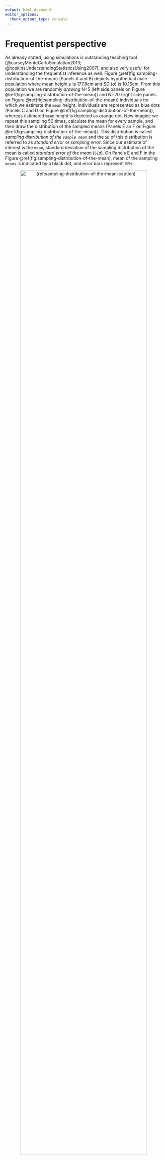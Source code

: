 ```yaml
---
output: html_document
editor_options: 
  chunk_output_type: console
---
```


# Frequentist perspective

As already stated, using simulations is outstanding teaching tool [@carseyMonteCarloSimulation2013; @hopkinsUnderstandingStatisticsUsing2007], and also very useful for understanding the frequentist inference as well. Figure \@ref(fig:sampling-distribution-of-the-mean) (Panels A and B) depicts hypothetical male population where mean height $\mu$ is 177.8cm and SD ($\sigma$) is 10.16cm. From this population we are randomly *drawing* N=5 (left side panels on Figure \@ref(fig:sampling-distribution-of-the-mean)) and N=20 (right side panels on Figure \@ref(fig:sampling-distribution-of-the-mean)) individuals for which we estimate the `mean` height. Individuals are represented as blue dots (Panels C and D on Figure \@ref(fig:sampling-distribution-of-the-mean)), whereas estimated `mean` height is depicted as orange dot. Now imagine we repeat this sampling 50 times, calculate the mean for every sample, and then draw the distribution of the sampled means (Panels E an F on Figure \@ref(fig:sampling-distribution-of-the-mean)). This distribution is called *sampling distribution of the `sample mean`* and the `SD` of this distribution is referred to as *standard error* or *sampling error*. Since our estimate of interest is the `mean`, standard deviation of the sampling distribution of the mean is called *standard error of the mean* (`SEM`). On Panels E and F in the Figure \@ref(fig:sampling-distribution-of-the-mean), mean of the sampling `means` is indicated by a black dot, and error bars represent `SEM`.     

<div class="figure" style="text-align: center">
<img src="06-Frequentist-perspective_files/figure-html/sampling-distribution-of-the-mean-1.png" alt="(ref:sampling-distribution-of-the-mean-caption)" width="90%" />
<p class="caption">(\#fig:sampling-distribution-of-the-mean)(ref:sampling-distribution-of-the-mean-caption)</p>
</div>

(ref:sampling-distribution-of-the-mean-caption) **Sampling distribution of the `mean`. A and B. **Distribution of the height in the population. From this population we draw samples. **C and D.** 50 sample are taken with N=5 (panel C) and N=20 (panel D) observations. Each observation is indicated by a blue dot. Calculated `mean`, as a parameter of interest, is indicated by an orange dot. **E and F.** Distribution of collected sample `means` from panels C and D. This distribution of the sample `means` is narrower, indicating higher precision when higher N is used. Black dot indicates the mean of the sample `means`, with error bars indicating `SD` of sample means. Orange line represents hypothetical distribution of the sample `means` when number of samples is infinitely large


As can be seen from the Figure \@ref(fig:sampling-distribution-of-the-mean), the sampling distribution of the `mean` looks like normal distribution. If the number of samples reach very large number or *infinity*, the sampling distribution of the `mean` will eventually be distributed with the `SEM` equal to (Equation \@ref(eq:sem-equation)):

$$
\begin{equation}
  SEM = \frac{\sigma}{\sqrt{N}}
  (\#eq:sem-equation)
\end{equation}
$$

This *theoretical* distribution is overlaid on the acquired sampling distribution from 50 samples in the Figure \@ref(fig:sampling-distribution-of-the-mean) (Panels E and F). Since the true $\sigma$ is not known, sample `SD` is utilized instead, in order to estimate the true `SEM` (Equation \@ref(eq:estimated-sem-equation)):

$$
\begin{equation}
  \hat{SEM} = \frac{SD}{\sqrt{N}}
  (\#eq:estimated-sem-equation)
\end{equation}
$$

The take-home point is that the larger the sample, the smaller the standard error, which is visually seen as narrower sampling distribution (compare N=5 and N=20 sampling distributions on Figure \@ref(fig:sampling-distribution-of-the-mean)). Another conclusion regarding frequentist inference, is that calculated probabilities revolve around sampling distribution of the sample `mean` and other long-frequency sampling distributions. Everything else are details. But as the saying goes, the devil is in the details.

Sampling distributions and equations for standard errors are derived algebraically for most estimators (e.g. `mean`, `SD`, `Cohen's d`), but for some estimators it might be hard to derive them, so other solutions do exist (like *bootstrapping* which will be covered in [Bootstrap] section). For example, sampling distribution of the change score proportions can be very difficult to be derived algebraically [@swintonStatisticalFrameworkInterpret2018]. For some estimators, mean of the long-frequency samples is different than the true population value, thus these estimators are termed *biased estimators*. One example of the biased estimator would be `SD` of the sample where we divide with $N$, instead of $N-1$. Estimators that have the mean of the long-frequency sample estimate equal to the true population parameter are called *unbiased estimators*. 

Although the sampling distribution of the `mean` looks like a normal distribution, it actually belongs to the *Student's t* distribution, which has fatter tails for smaller samples (Figure \@ref(fig:student-distribution)). Besides `mean` and `SD`, Student's t distribution also has *degrees of freedom* (DF) parameters, which is equal to N-1 for the sample `mean`. Normal distribution is equal to Student's t distribution when DF is infinitely large. 

<div class="figure" style="text-align: center">
<img src="06-Frequentist-perspective_files/figure-html/student-distribution-1.png" alt="(ref:student-distribution-caption)" width="90%" />
<p class="caption">(\#fig:student-distribution)(ref:student-distribution-caption)</p>
</div>

(ref:student-distribution-caption) **Student's t-distribution**

Since Student's t distribution is fatter on the tails, critical values that cover 90, 95, and 99% of distribution mass are different than the commonly used ones for the normal distribution. Table \@ref(tab:student-critical-values) contains critical values for different DF. For example, 90% of the sampling distribution will be inside the $\bar{x} \pm 1.64 \times SEM$  interval for the normal distribution, but for Student t with DF=5, 90% of the sampling distribution will be inside the $\bar{x} \pm 2.02 \times SEM$ interval.  

(ref:student-critical-values-caption) **Critical values for Student's t distribution with different degrees of freedom**

<table>
<caption>(\#tab:student-critical-values)(ref:student-critical-values-caption)</caption>
 <thead>
  <tr>
   <th style="text-align:left;">  </th>
   <th style="text-align:right;"> 50% </th>
   <th style="text-align:right;"> 90% </th>
   <th style="text-align:right;"> 95% </th>
   <th style="text-align:right;"> 99% </th>
   <th style="text-align:right;"> 99.9% </th>
  </tr>
 </thead>
<tbody>
  <tr>
   <td style="text-align:left;"> DF=5 </td>
   <td style="text-align:right;"> 0.73 </td>
   <td style="text-align:right;"> 2.02 </td>
   <td style="text-align:right;"> 2.57 </td>
   <td style="text-align:right;"> 4.03 </td>
   <td style="text-align:right;"> 6.87 </td>
  </tr>
  <tr>
   <td style="text-align:left;"> DF=10 </td>
   <td style="text-align:right;"> 0.70 </td>
   <td style="text-align:right;"> 1.81 </td>
   <td style="text-align:right;"> 2.23 </td>
   <td style="text-align:right;"> 3.17 </td>
   <td style="text-align:right;"> 4.59 </td>
  </tr>
  <tr>
   <td style="text-align:left;"> DF=20 </td>
   <td style="text-align:right;"> 0.69 </td>
   <td style="text-align:right;"> 1.72 </td>
   <td style="text-align:right;"> 2.09 </td>
   <td style="text-align:right;"> 2.85 </td>
   <td style="text-align:right;"> 3.85 </td>
  </tr>
  <tr>
   <td style="text-align:left;"> DF=30 </td>
   <td style="text-align:right;"> 0.68 </td>
   <td style="text-align:right;"> 1.70 </td>
   <td style="text-align:right;"> 2.04 </td>
   <td style="text-align:right;"> 2.75 </td>
   <td style="text-align:right;"> 3.65 </td>
  </tr>
  <tr>
   <td style="text-align:left;"> DF=50 </td>
   <td style="text-align:right;"> 0.68 </td>
   <td style="text-align:right;"> 1.68 </td>
   <td style="text-align:right;"> 2.01 </td>
   <td style="text-align:right;"> 2.68 </td>
   <td style="text-align:right;"> 3.50 </td>
  </tr>
  <tr>
   <td style="text-align:left;"> (Normal) </td>
   <td style="text-align:right;"> 0.67 </td>
   <td style="text-align:right;"> 1.64 </td>
   <td style="text-align:right;"> 1.96 </td>
   <td style="text-align:right;"> 2.58 </td>
   <td style="text-align:right;"> 3.29 </td>
  </tr>
</tbody>
</table>

## Null-Hypothesis Significance Testing

There are two approaches to statistical inference, be it frequentist or Bayesian: *hypothesis testing* and *estimation* [@cummingNewStatisticsWhy2014; @kruschkeBayesianNewStatistics2018]. I will focus on the former, although latter will be covered as well. For the frequentist inference, mathematics behind both of these are the same and both involve standard errors. 

*Null-hypothesis significance testing* (NHST) is still one of the most dominant approaches to statistical inference, although heavily criticized (for example see [@cummingNewStatisticsWhy2014; @kruschkeBayesianNewStatistics2018]). In Figure \@ref(fig:sampling-distribution-of-the-mean), we have sampled from the known population, but in practice we don't know the true parameter values in the population, nor we are able to collect data from the whole population (unless it is a small one, but there is no need for statistical inference then, since the whole population is represented in our sample). Thus, we need to use sampled data to make inferences about the population. With NHST we want to *test* sample parameter or estimator (i.e. `mean` in this case) against the null-hypothesis ($H_{0}$). Null-hypothesis usually takes the *no effect* value, but it can take any value of interest for the researcher. 

Although this sounds mouthful, a simple example will make it clearer. Imagine that we do know the true population `mean` height, but in one particular region the `mean` height of the sample differs from the known population `mean`. If we assume that this region belongs to the same population, then we want to test to see how likely are we to sample `mean` we have acquired or more extreme. 

Figure \@ref(fig:null-hypothesis) contains known population `mean` height as the null-hypothesis and estimated probabilities of observing sample `mean` of 180, 182.5, and 185cm (or +2.2, +4.7, +7.2cm difference) *or larger* for sample sizes N=5, N=10 and N=20. Panel A on Figure \@ref(fig:null-hypothesis) depicts *one-sided* approach for estimating probability of observing these sample `mean` heights. One-sided approach is used when we are certain about the direction of the effect. *Two-sided* approach, on the other hand, calculates probability for the effect of the unknown direction. In this example that would be sample `mean` height difference of ±2.2, ±4.7, ±7.2cm or larger. Two-sided approach is depicted on the Panel B (Figure \@ref(fig:null-hypothesis)).   


<div class="figure" style="text-align: center">
<img src="06-Frequentist-perspective_files/figure-html/null-hypothesis-1.png" alt="(ref:null-hypothesis-caption)" width="90%" />
<p class="caption">(\#fig:null-hypothesis)(ref:null-hypothesis-caption)</p>
</div>

(ref:null-hypothesis-caption) **Null-hypothesis significance testing. **Assuming null-hypothesis (true parameter value, or parameter value in the population, in this case `mean` or $\mu$) is true, probability of observing sample parameter of a given magnitude or larger, is estimated by calculating proportion of sampling distribution that is over sample parameter value. The larger the sample size, the smaller the width of the sampling distribution. **A.** One-sided approach is used when we are certain about the direction of the effect. **B.** Two-sided approach is used when expected direction of the effect is unknown

The calculated probability of observing sample mean or larger, given null-hypothesis, is called *p-value*. In other words, p-value is the probability of observing data (in this case sample `mean`) given the null hypothesis (Equation \@ref(eq:p-value-equation))

$$
\begin{equation}
  p \; value = p(Data | H{0}) 
  (\#eq:p-value-equation)
\end{equation}
$$

It is easy to interpret p-values as "probability of the null hypothesis (given data)" ($p(H{0}|Data)$), but that is erroneous. This is Bayesian interpretation (also called *inverse probability*) which is quite common, even for the experienced researchers. Unfortunately, p-values cannot be interpreted in such way, but rather as a "probability of data given null hypothesis".  

As you can see from the Figure \@ref(fig:null-hypothesis)), for the same difference in sample `mean` height, different sample sizes will produce different p-values. This is because sampling distribution of the `mean` will be narrower (i.e. smaller `SEM`) as the sample size increase. In other words, for the same effect (in this case sample `mean`), p-value will be smaller as the sample size gets bigger. It is thus important to realize that p-values don't tell us anything about the magnitude of the effect (in this case the difference between the sample `mean` and the known population `mean`).

The procedures of acquiring p-values are called *statistical tests*. With the example above, we are using one variation of the *Student t test*, where we are calculating the test value *t* using the following Equation \@ref(eq:t-test). 

$$
\begin{equation}
  \begin{split}
  t &= \frac{\bar{x} -\mu}{SEM} \\
  \\
  t &= \frac{\bar{x} -\mu}{\frac{SD}{\sqrt{N}}}
  \end{split}
  (\#eq:t-test)
\end{equation}
$$

P-value is then estimated by using the calculated t value and appropriate Student's t distribution (see Figure \@ref(fig:student-distribution)) to calculate the surface area over a particular value of t. This is usually done in the statistical program, or by using tables similar to Table \@ref(tab:student-critical-values) .  

Once the p-value is estimated, we need to decide whether to reject the null-hypothesis or not.  In order to do that, we need to define the error we are willing to accept. This error is called *alpha* (Greek $\alpha$) or *Type I* error and refers to making an error of rejecting the null-hypothesis when null-hypothesis is true. Out of sheer convenience, alpha is set to 0.1 (10% error), 0.05 (5% error) or 0.01 (1% error). 

If p-value is smaller than alpha, we will reject the null-hypothesis and state that the effect has *statistical significance*. The statistical significance has bad wording since it does not imply magnitude of the effect, only that the sample data come from a different population assumed by null-hypothesis.

Take the following example. Let's assume we have sample size of N=20 where sample `mean` is equal to 185cm. Using the known population `mean` (177.8cm) and `SD` (10.16cm), we get that $t=3.17$. Using two-sided test and alpha=0.05, can we reject the null-hypothesis? In order to do this we can refer to Table \@ref(tab:student-critical-values) and check that for DF=20 (which is not exact, but it will serve the purpose), 95% of sampling distribution (which leaves 2.5% on each tail which is equal to 5% alpha) will be within ±2.08. Since calculated $t=3.17$ is over ±2.08, we can reject the null-hypothesis with alpha=0.05. Figure \@ref(fig:null-hypothesis) (Panel B) depicts the exact p-value for this example, which is equal to p=0.005. Statistical software can calculate exact p-values, but before these were available, tables and procedure just describes were used instead. 

## Statistical Power

There is other type of error that we can commit: *Type II* error or *beta* (Greek $\beta$). In order to understand Type II error, we need to assume alternate hypothesis or $H{a}$. Type II error refers to the error we make when we reject the alternate-hypothesis when alternate-hypothesis is true. Type I and Type II error are inversely related - the more we are willing to make Type I errors, the less likely we are going to make Type II errors, and *vice versa* (Table \@ref(tab:error-types)). 

Table: (\#tab:error-types) **Type I and Type II errors**

|                  | True $H_{0}$ | True $H_{a}$ |
|------------------|--------------|--------------|
| Rejected $H_{0}$ |    Type I    |              |
| Rejected $H_{a}$ |              |   Type II    |

It is important to keep in mind that with NHST, we never *accept* any hypothesis, we either reject it or not. For example, we never say "null-hypothesis is accepted (p=0.23)", but rather "null-hypothesis is not rejected (p=0.23)". 

Assuming that alternate-hypothesis is true, probability of rejecting the null-hypothesis is equal to $1-\beta$. This is called *statistical power* and depends on the magnitude of the effect we are aiming to detect (or not-to-reject to correct myself). Figure \@ref(fig:statistical-power) depicts multiple examples of one-sided and two-sided statistical power calculations given the known alpha of 0.05 and null-hypothesis for difference in sample mean height of ±2.5, ±5, and ±7.5cm (+2.5, +5, and +7.5cm for one sided test) for N=5, N=10 and N=20. 

<div class="figure" style="text-align: center">
<img src="06-Frequentist-perspective_files/figure-html/statistical-power-1.png" alt="(ref:statistical-power-caption)" width="90%" />
<p class="caption">(\#fig:statistical-power)(ref:statistical-power-caption)</p>
</div>

(ref:statistical-power-caption) **Statistical power. ** Statistical power is probability of detecting an effect of particular magnitude or larger. Visually, statistical power is dark blue surface and represents probability of rejecting the null-hypothesis given that the alternative hypothesis is true. **A.** One-sided approach. **B.** Two-sided approach

As can be seen from the Figure \@ref(fig:statistical-power), the higher the magnitude of the effect (in this case difference in height `means`), the more likely we are to detect it (by rejecting null-hypothesis). Statistical power is mostly used when planning the studies to estimate sample size needed to detect effects of magnitude of interest (usually using known or observed effect from previous studies, or even SESOI). For example, question such as "How big of a sample do I need to detect 2.5cm difference with 80% power, alpha 0.05 and expected sample SD of 10cm?" is answered by using statistical power analysis. Statistical power, or sample size for needed statistical power can be easily calculated for simple analysis, but for some more elaborate analyses simulations are needed.  

The frequentist approach to statistical inference is all about maintaining accepted error rates, particularly Type I, for both tests and estimates. This can be particularly difficult when *family-wise error rates* need to be controlled, and these can emerge when multiple NHST are done. Some techniques, called p-harking, can also introduce bias in the error rates by *fishing* for p-values (e.g. collecting samples until significant results are found). These topics are beyond the scope of this paper, but one of the reasons why some researchers prefer [Bayesian perspective]. 

## New Statistics: Confidence Intervals and Estimation

Rather than performing NHST, uncertainty of the estimated parameter can be represented with the *confidence interval* (CI). CIs are usually pretty hard to explain and non-intuitive since they do not carry any distributional information [^distribution_information]. It is thus better to refer to CIs as *compatibility intervals* [@gelmanAreConfidenceIntervals2019], since, let's say 95% confidence interval contains all the hypotheses parameter values that would not be rejected by p<0.05 NHST [@kruschkeBayesianNewStatistics2018]. This implies that, in the long-run (when sampling is repeated infinite number of times), 95% confidence interval will capture true parameter value 95% of the time. 

[^distribution_information]: It is quite common to erroneously interpret CIs as Bayesian *credible intervals* [@kruschkeBayesianNewStatistics2018; @mcelreathStatisticalRethinkingBayesian2015].

Assuming N=20 samples come from the population where the true `mean` height is equal to 177.8cm and `SD` is equal to 10.16cm, calculated 95% CIs around sample parameter estimate (in this case sample `mean`), in the long run, will capture true population parameter 95% of the time. Figure \@ref(fig:confidence-intervals) depicts first 100 samples out of total of 1,000 taken from the population with calculated 95% CIs. CIs that missed the true population parameter value are depicted in red. Table \@ref(tab:confidence-intervals-summary) contain the summary for this simulation. If this simulation is repeated for many more times, CIs will capture true population parameter 95% of the time, or in other words, have Type I error of 5%.  


<div class="figure" style="text-align: center">
<img src="06-Frequentist-perspective_files/figure-html/confidence-intervals-1.png" alt="(ref:confidence-intervals-caption)" width="90%" />
<p class="caption">(\#fig:confidence-intervals)(ref:confidence-intervals-caption)</p>
</div>

(ref:confidence-intervals-caption) **$95\%$ confidence intervals for the sample `mean`, estimated for 100 samples (N=20 observations) drawn from population of known parameters (population `mean` is indicated by vertical line). **In the long-run, $95\%$ confidence intervals will span the true population value $95\%$ of the time. Confidence intervals that didn't span the true population parameter value are colored in red

<table>
<caption>(\#tab:confidence-intervals-summary)(ref:confidence-intervals-summary)</caption>
 <thead>
  <tr>
   <th style="text-align:right;"> Sample </th>
   <th style="text-align:right;"> Correct % </th>
   <th style="text-align:right;"> Type I Errors % </th>
  </tr>
 </thead>
<tbody>
  <tr>
   <td style="text-align:right;"> 1000 </td>
   <td style="text-align:right;"> 95.9 </td>
   <td style="text-align:right;"> 4.1 </td>
  </tr>
</tbody>
</table>

(ref:confidence-intervals-summary) **Type I errors in 1000 samples**

Similarly to different alphas, CIs can use different levels of confidence, usually 90%, 95%, 99%. As already mentioned, mathematics behind the confidence intervals is equal to mathematics behind NHST. In order to calculate two-sided CIs for the sample mean, the Equation \@ref(eq:ci-equation) is used:

$$
\begin{equation}
  CI = \bar{x} \pm t_{crit} \times \widehat{SEM} 
  (\#eq:ci-equation)
\end{equation}
$$


$T_{crit}$ can be found in the Table \@ref(tab:student-critical-values), where for 95% two-sided confidence and DF=20, is equal to 2.086. Using the example of observed sample mean of 185cm, known sample `SD` (10.16cm) and N=20 (which is equal to DF=19, but for the sake of example DF=20 will be used), calculated 95% confidence interval is equal to 180.26 to 189.74cm. From the compatibility interpretation standpoint, this CI means that the hypotheses with values ranging from 180.26 to 189.74cm, will not be rejected with alpha=0.05. 

Confidence intervals are great solution for visualizing uncertainties around estimates. Figure \@ref(fig:sample-mean-cis) depicts already used example in Figure \@ref(fig:null-hypothesis) (two-sided and one-sided p-values), but this time 95% CIs around the sample `means` are depicted. Please note that in scenarios where 95% CIs cross the null-hypothesis, NHST will yield p>0.05. This means that null-hypothesis is not rejected and results are not statistically significant. CIs can be thus used to visually inspect and conclude whether or not the null-hypothesis would be rejected or not if NHST is performed. 

<div class="figure" style="text-align: center">
<img src="06-Frequentist-perspective_files/figure-html/sample-mean-cis-1.png" alt="(ref:sample-mean-cis-caption)" width="90%" />
<p class="caption">(\#fig:sample-mean-cis)(ref:sample-mean-cis-caption)</p>
</div>

(ref:sample-mean-cis-caption) **$95\%$ Confidence intervals for sample mean.** Null-hypothesis of the population parameter value is indicated by vertical dashed line. If the $95\%$ confidence interval doesn't touch or cross the null-hypothesis parameter value, p-value is less than 0.05 and effect is statistically significant (given alpha of 0.05). **A.** One-sided confidence intervals. **B.** Two-sided confidence intervals

## Minimum Effect Tests

NHST doesn't tell us anything about the magnitudes of the effect. Just because the test is statistically significant (p<0.05), it's doesn't imply practically meaningful effect. Rather than using null-hypothesis of *no effect*, we can perform numerous one-sided NHSTs by using SESOI thresholds to infer practical significance. These are called *minimum effect tests* (METs) and can distinguish between 6 different conclusions: *lower*, *not-higher*, *equivalent*, *not-lower*, *higher*, and *equivocal* effect. Figure \@ref(fig:effect-magnitudes) depicts how SESOI and CIs can be used to distinguish between these 6 magnitude-based conclusions [@barkerInferenceMagnitudesEffects2008; @sainaniMagnitudeBasedInference2019]. 

<div class="figure" style="text-align: center">
<img src="06-Frequentist-perspective_files/figure-html/effect-magnitudes-1.png" alt="(ref:effect-magnitudes-caption)" width="90%" />
<p class="caption">(\#fig:effect-magnitudes)(ref:effect-magnitudes-caption)</p>
</div>

(ref:effect-magnitudes-caption) **Inference about magnitudes of effects.** Error bars represent confidence intervals around estimate of interest. Adapted and modified from @barkerInferenceMagnitudesEffects2008; @sainaniMagnitudeBasedInference2019

### Individual vs. Parameter SESOI

So far we have used SESOI to infer practically significant differences or changes at the *individual* level. For example, answering what is the practically meaningful difference in height, SESOI was used to calculate proportions and chances of observing individuals with lower, equivalent and higher magnitudes of effects. 

In prediction tasks, SESOI was used to infer practically meaningful prediction error. This helped answering the question regarding whether the individual predictions are within practically equivalent region.

However, apart from using SESOI to infer individual change, difference, and prediction magnitudes, SESOI can also be used to evaluate statistics or parameters against practically significant anchor. For example, in Equation \@ref(eq:diff-to-SESOI), we have divided `mean` group difference with SESOI to create magnitude-based estimator. But here, we assumed that the same magnitude used at the individual level is of equal practical importance at the group level (i.e. aggregate level using the `mean` estimator). For example, individual change of ±5kg might be practically important at the level of the individual, but not at the level of the group (i.e. parameter), and *vice versa*. Usually, they are assumed to be the same (see also [Ergodicity] section). 

Since sample `mean` difference is the estimator of the parameter in the population we are interested in estimating, we tend to use SESOI to give practical anchors for parameters as well. It could be argued that different terms should be used for the parameter SESOI (particularly for standardized estimators such as `Cohen's d`) *versus* individual SESOI. For example, we can use ROPE term for parameters [@kruschkeBayesianDataAnalysis2018; @kruschkeBayesianNewStatistics2018], and SESOI for individual-level magnitude inferences. For practical purposes they are considered equal, although I believe further discussion about this distinction is warranted, but outside the scope of this book. 

### Two one-sided tests of equivalence

Besides testing again null-hypothesis of no-effect, we can use the two one-sided tests (TOST) procedure to test for *equivalence* and reject the presence of the smallest effect size of interest (SESOI) [@lakensEquivalenceTestingPsychological2018; @lakensEquivalenceTestsPractical2017]. TOST involves using two one-sided NHSTs assuming parameter values at SESOI thresholds (Figure \@ref(fig:tost)). Since the TOST produces two p-values, the larger of the two is reported. A conclusion of statistical equivalence is warranted when the larger of the two p-values is smaller than alpha [@lakensEquivalenceTestsPractical2017]. 

From estimation perspective, statistical equivalence at the level of alpha=0.05 can be inferred if the 90% (90% not 95%; it is not a typo) CI falls completely within SESOI band.

<div class="figure" style="text-align: center">
<img src="06-Frequentist-perspective_files/figure-html/tost-1.png" alt="(ref:tost-caption)" width="90%" />
<p class="caption">(\#fig:tost)(ref:tost-caption)</p>
</div>

(ref:tost-caption) **Equivalence test using two one-sided tests (TOST). **Equivalence test involves two NHSTs at SESOI thresholds and calculates two one-sided p-values, out of which a larger one is reported as result. Error bars represent 90% confidence intervals.

### Superiority and Non-Inferiority

Two same NHSTs at SESOI thresholds are utilized to test superiority and non-inferiority of the effects. In other words, we want to conclude whether the effect is higher and/or not-lower than SESOI. To achieve this, two one-sided NHSTs are performed to estimate the probability of observing effect in the positive direction (Figure \@ref(fig:superiority-non-inferiority)). 

<div class="figure" style="text-align: center">
<img src="06-Frequentist-perspective_files/figure-html/superiority-non-inferiority-1.png" alt="(ref:superiority-non-inferiority-caption)" width="90%" />
<p class="caption">(\#fig:superiority-non-inferiority)(ref:superiority-non-inferiority-caption)</p>
</div>

(ref:superiority-non-inferiority-caption) **Superiority and Non-Inferiority tests. **Similar to equivalence test using TOST procedure, superiority and non-inferiority tests involve two one-sided NHSTs at SESOI thresholds in the positive direction. Error bars represent 90% confidence intervals.

### Inferiority and Non-Superiority

To test the inferiority and non-superiority of the effects, two one-sided NHSTs are performed to estimate the probability of observing effect in the negative direction (Figure \@ref(fig:inferiority-non-superiority)). 

<div class="figure" style="text-align: center">
<img src="06-Frequentist-perspective_files/figure-html/inferiority-non-superiority-1.png" alt="(ref:inferiority-non-superiority-caption)" width="90%" />
<p class="caption">(\#fig:inferiority-non-superiority)(ref:inferiority-non-superiority-caption)</p>
</div>

(ref:inferiority-non-superiority-caption) **Inferiority and Non-Superiority tests. **Similar to equivalence test using TOST procedure, inferiority and non-superiority tests involve two one-sided NHSTs at SESOI thresholds in the negative direction. Error bars represent 90% confidence intervals.

### Inference from METs

The aforementioned METs provide five p-values: for lower (inferiority), not-higher (non-superiority), equivalent (equivalence), not-lower (non-inferiority), and higher (superiority) effect magnitude. These p-values can be used to make magnitude-based inferences about the effects. Figure \@ref(fig:met-results) depicts already used examples to calculate p-values from METs and the final inference on the magnitude of the effect (see Figure \@ref(fig:effect-magnitudes)).

<div class="figure" style="text-align: center">
<img src="06-Frequentist-perspective_files/figure-html/met-results-1.png" alt="(ref:met-results-caption)" width="90%" />
<p class="caption">(\#fig:met-results)(ref:met-results-caption)</p>
</div>

(ref:met-results-caption) **Minimum Effect Test results. **Error bars represent 90% confidence intervals.

## Magnitude Based Inference

Batterham and Hopkins [@batterhamMakingMeaningfulInferences2006; @hopkinsProgressiveStatisticsStudies2009] proposed novel approach in making meaningful inference about magnitudes, called *magnitude based inference* (MBI). MBI has been recently criticized [@barkerInferenceMagnitudesEffects2008; @borgBayesianMethodsMight2018; @curran-everettMagnitudebasedInferenceGood2018; @hopkinsVindicationMagnitudeBasedInference2018; @nevillCanWeTrust2018; @sainaniMagnitudeBasedInference2019; @sainaniProblemMagnitudebasedInference2018; @welshMagnitudebasedInferenceStatistical2015] for interpreting CIs as Bayesian credible intervals and for not controlling Type I and Type II errors. 

As explained, CIs doesn't contain any probability distribution information about the true parameter. Although CIs, Bayesian *credible intervals* (with flat or non-informative *prior*), and *bootstrap CIs* tend to converge to the approximately same values for very simple tests (such as t-test for the sample `mean`), interpreting CIs established using frequentist approach as Bayesian credible intervals is not valid approach to statistical inference [@sainaniMagnitudeBasedInference2019]. Figure \@ref(fig:mbi) depicts Bayesian interpretation of the confidence intervals used in MBI. 

Using MBI as a simple descriptive approach to interpret CIs can be rationalized, but making inferences from estimated probabilities is not recommended [@caldwellBasicStatisticalConsiderations2019]. If frequentist approaches are used for magnitude-based statistical inference, METs should be used instead.

<div class="figure" style="text-align: center">
<img src="06-Frequentist-perspective_files/figure-html/mbi-1.png" alt="(ref:mbi-caption)" width="90%" />
<p class="caption">(\#fig:mbi)(ref:mbi-caption)</p>
</div>

(ref:mbi-caption) **Magnitude-based inference use inappropriate Bayesian interpretation of the confidence intervals to calculate lower, equivalent, and higher probabilities of the effect. **Vertical dashed lines represent SESOI.  thresholds. Error bars represent 90% confidence intervals.

There are numerous problems with frequentist inference [@kruschkeBayesianNewStatistics2018; @kruschkeBayesianDataAnalysis2018]. The results are not intuitive and are usually erroneously interpreted from the Bayesian perspective. Error rates need to be controlled for and adjusted when multiple comparisons are made, or when different *stopping* techniques are used, sampling distributions are unknown for some estimators and cannot be derived algebraically. Various assumptions such as assumptions of normality, non-colinearity and others, need to be made and tested for, and for more complex models, such as *hierarchical models*, p-values and CIs are only approximated [@kruschkeBayesianDataAnalysis2018; @kruschkeBayesianNewStatistics2018]. It is beyond this short chapter to delve into more details, regarding the frequentist approach to statistical inference, and readers are directed to references provided in this section. 


